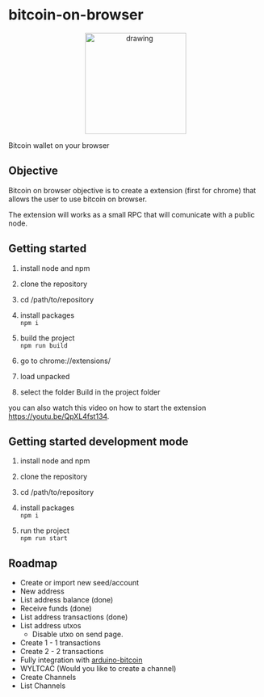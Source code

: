 # bitcoin-on-browser

<p align="center">
<img src="https://raw.githubusercontent.com/wiki/GustavoRSSilva/bitcoin-on-browser/images/bitcoin-on-browser.png" alt="drawing" width="200" align="center"/>
</p>


Bitcoin wallet on your browser

## Objective

Bitcoin on browser objective is to create a extension (first for chrome) that allows the user to use bitcoin on browser.

The extension will works as a small RPC that will comunicate with a public node.

## Getting started

1. install node and npm

2. clone the repository

3. cd /path/to/repository

4. install packages  
``` npm i ```

5. build the project  
``` npm run build ```

6. go to chrome://extensions/

7. load unpacked

8. select the folder Build in the project folder

you can also watch this video on how to start the extension https://youtu.be/QpXL4fst134.

## Getting started development mode

1. install node and npm

2. clone the repository

3. cd /path/to/repository

4. install packages  
``` npm i ```

5. run the project  
``` npm run start ```


## Roadmap

- Create or import new seed/account
- New address
- List address balance (done)
- Receive funds (done)
- List address transactions (done)
- List address utxos
  - Disable utxo on send page.
- Create 1 - 1 transactions
- Create 2 - 2 transactions
- Fully integration with [arduino-bitcoin](https://github.com/arduino-bitcoin/arduino-bitcoin)
- WYLTCAC (Would you like to create a channel)
- Create Channels
- List Channels
